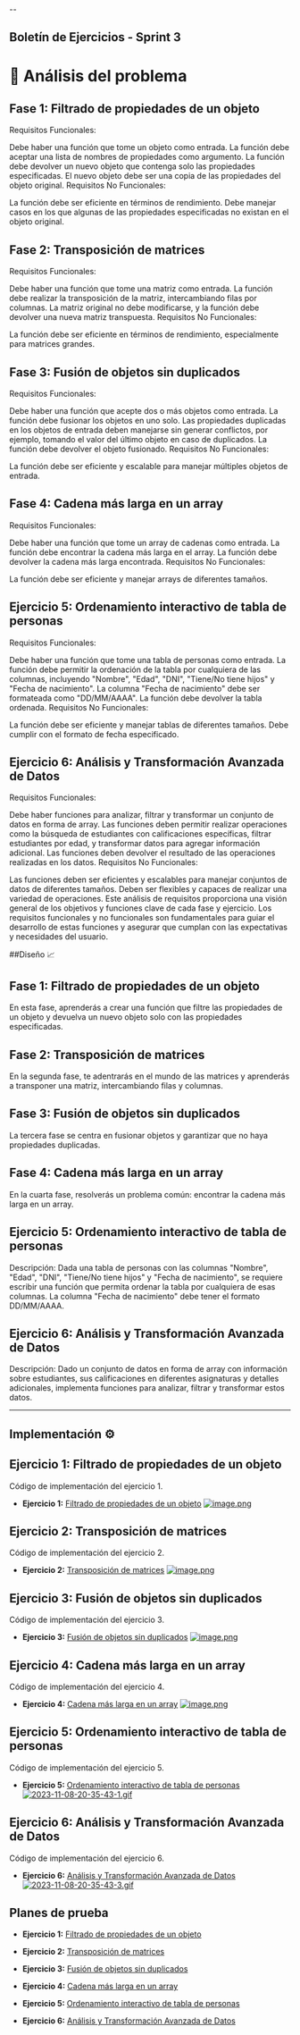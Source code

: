 --
## Boletín de Ejercicios - Sprint 3

# 🔎 Análisis del problema
## Fase 1: Filtrado de propiedades de un objeto
Requisitos Funcionales:

Debe haber una función que tome un objeto como entrada.
La función debe aceptar una lista de nombres de propiedades como argumento.
La función debe devolver un nuevo objeto que contenga solo las propiedades especificadas.
El nuevo objeto debe ser una copia de las propiedades del objeto original.
Requisitos No Funcionales:

La función debe ser eficiente en términos de rendimiento.
Debe manejar casos en los que algunas de las propiedades especificadas no existan en el objeto original.
## Fase 2: Transposición de matrices
Requisitos Funcionales:

Debe haber una función que tome una matriz como entrada.
La función debe realizar la transposición de la matriz, intercambiando filas por columnas.
La matriz original no debe modificarse, y la función debe devolver una nueva matriz transpuesta.
Requisitos No Funcionales:

La función debe ser eficiente en términos de rendimiento, especialmente para matrices grandes.
## Fase 3: Fusión de objetos sin duplicados
Requisitos Funcionales:

Debe haber una función que acepte dos o más objetos como entrada.
La función debe fusionar los objetos en uno solo.
Las propiedades duplicadas en los objetos de entrada deben manejarse sin generar conflictos, por ejemplo, tomando el valor del último objeto en caso de duplicados.
La función debe devolver el objeto fusionado.
Requisitos No Funcionales:

La función debe ser eficiente y escalable para manejar múltiples objetos de entrada.
## Fase 4: Cadena más larga en un array
Requisitos Funcionales:

Debe haber una función que tome un array de cadenas como entrada.
La función debe encontrar la cadena más larga en el array.
La función debe devolver la cadena más larga encontrada.
Requisitos No Funcionales:

La función debe ser eficiente y manejar arrays de diferentes tamaños.
## Ejercicio 5: Ordenamiento interactivo de tabla de personas
Requisitos Funcionales:

Debe haber una función que tome una tabla de personas como entrada.
La función debe permitir la ordenación de la tabla por cualquiera de las columnas, incluyendo "Nombre", "Edad", "DNI", "Tiene/No tiene hijos" y "Fecha de nacimiento".
La columna "Fecha de nacimiento" debe ser formateada como "DD/MM/AAAA".
La función debe devolver la tabla ordenada.
Requisitos No Funcionales:

La función debe ser eficiente y manejar tablas de diferentes tamaños.
Debe cumplir con el formato de fecha especificado.
## Ejercicio 6: Análisis y Transformación Avanzada de Datos
Requisitos Funcionales:

Debe haber funciones para analizar, filtrar y transformar un conjunto de datos en forma de array.
Las funciones deben permitir realizar operaciones como la búsqueda de estudiantes con calificaciones específicas, filtrar estudiantes por edad, y transformar datos para agregar información adicional.
Las funciones deben devolver el resultado de las operaciones realizadas en los datos.
Requisitos No Funcionales:

Las funciones deben ser eficientes y escalables para manejar conjuntos de datos de diferentes tamaños.
Deben ser flexibles y capaces de realizar una variedad de operaciones.
Este análisis de requisitos proporciona una visión general de los objetivos y funciones clave de cada fase y ejercicio. Los requisitos funcionales y no funcionales son fundamentales para guiar el desarrollo de estas funciones y asegurar que cumplan con las expectativas y necesidades del usuario.

##Diseño 📈
## Fase 1: Filtrado de propiedades de un objeto

En esta fase, aprenderás a crear una función que filtre las propiedades de un objeto y devuelva un nuevo objeto solo con las propiedades especificadas.


## Fase 2: Transposición de matrices

En la segunda fase, te adentrarás en el mundo de las matrices y aprenderás a transponer una matriz, intercambiando filas y columnas.


## Fase 3: Fusión de objetos sin duplicados

La tercera fase se centra en fusionar objetos y garantizar que no haya propiedades duplicadas.



## Fase 4: Cadena más larga en un array

En la cuarta fase, resolverás un problema común: encontrar la cadena más larga en un array.


## Ejercicio 5: Ordenamiento interactivo de tabla de personas
Descripción:
Dada una tabla de personas con las columnas "Nombre", "Edad", "DNI", "Tiene/No tiene hijos" y "Fecha de nacimiento", se requiere escribir una función que permita ordenar la tabla por cualquiera de esas columnas. La columna "Fecha de nacimiento" debe tener el formato DD/MM/AAAA.


## Ejercicio 6: Análisis y Transformación Avanzada de Datos

Descripción:
Dado un conjunto de datos en forma de array con información sobre estudiantes, sus calificaciones en diferentes asignaturas y detalles adicionales, implementa funciones para analizar, filtrar y transformar estos datos.

---

## Implementación ⚙️

## Ejercicio 1: Filtrado de propiedades de un objeto

Código de implementación del ejercicio 1.

- **Ejercicio 1:** [Filtrado de propiedades de un objeto](/src/ejer1/)
  [![image.png](https://i.postimg.cc/wjn7y0Zh/image.png)](https://postimg.cc/zySJ4SJB)

## Ejercicio 2: Transposición de matrices

Código de implementación del ejercicio 2.

- **Ejercicio 2:** [Transposición de matrices](/src/ejer2)
  [![image.png](https://i.postimg.cc/ZnzQWtF1/image.png)](https://postimg.cc/DJ56NNNg)

## Ejercicio 3: Fusión de objetos sin duplicados

Código de implementación del ejercicio 3.

- **Ejercicio 3:** [Fusión de objetos sin duplicados](/src/ejer3)
  [![image.png](https://i.postimg.cc/G2fyKdS5/image.png)](https://postimg.cc/wyhMT8zX)

## Ejercicio 4: Cadena más larga en un array

Código de implementación del ejercicio 4.

- **Ejercicio 4:** [Cadena más larga en un array](/src/ejer4)
  [![image.png](https://i.postimg.cc/05ptQ4Mq/image.png)](https://postimg.cc/SjxL1DfZ)

## Ejercicio 5: Ordenamiento interactivo de tabla de personas

Código de implementación del ejercicio 5.

- **Ejercicio 5:** [Ordenamiento interactivo de tabla de personas](/src/ejer5/index.html)
[![2023-11-08-20-35-43-1.gif](https://i.postimg.cc/kXGcz45S/2023-11-08-20-35-43-1.gif)](https://postimg.cc/3dMmD3mr)
## Ejercicio 6: Análisis y Transformación Avanzada de Datos


Código de implementación del ejercicio 6.

- **Ejercicio 6:** [Análisis y Transformación Avanzada de Datos
](/src/ejer5/index.html)
[![2023-11-08-20-35-43-3.gif](https://i.postimg.cc/3xKG4ryR/2023-11-08-20-35-43-3.gif)](https://postimg.cc/2VKygD7R)
## Planes de prueba

- **Ejercicio 1:** [Filtrado de propiedades de un objeto](Ricardo/T1/Sprint3/src/ejer1/index.html)

- **Ejercicio 2:** [Transposición de matrices](/src/ejer2/Plan2.xlsx)

- **Ejercicio 3:** [Fusión de objetos sin duplicados](/src/ejer3/Plan3.xlsx)

- **Ejercicio 4:** [Cadena más larga en un array](/src/ejer4/Plan4.xlsx)

- **Ejercicio 5:** [Ordenamiento interactivo de tabla de personas](/src/ejer5/Plan5.xlsx)
- **Ejercicio 6:** [ Análisis y Transformación Avanzada de Datos](/src/ejer6/Plan6.xlsx)
